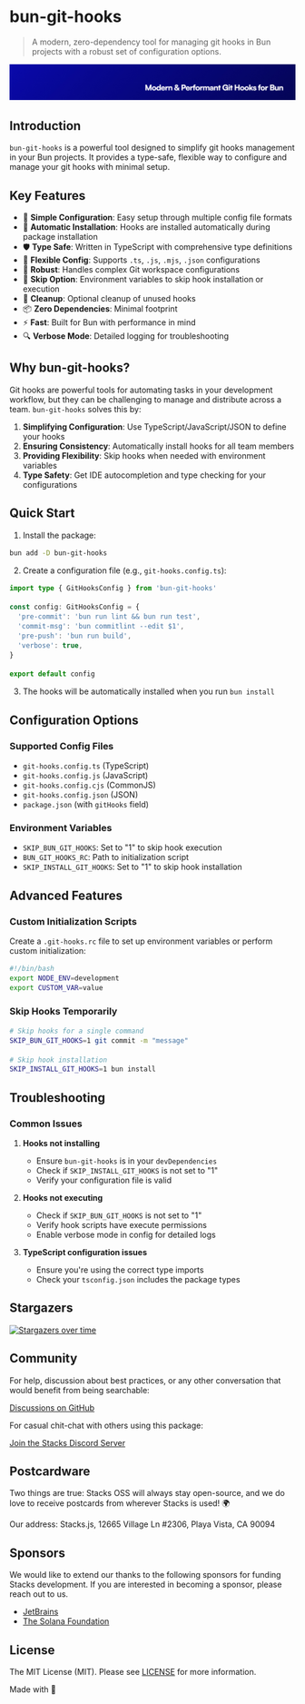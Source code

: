 # bun-git-hooks

> A modern, zero-dependency tool for managing git hooks in Bun projects with a robust set of configuration options.

<p align="center"><img src="https://github.com/stacksjs/bun-git-hooks/blob/main/.github/art/cover.jpg?raw=true" alt="Social Card of bun-git-hooks"></p>

## Introduction

`bun-git-hooks` is a powerful tool designed to simplify git hooks management in your Bun projects. It provides a type-safe, flexible way to configure and manage your git hooks with minimal setup.

## Key Features

- 🎯 **Simple Configuration**: Easy setup through multiple config file formats
- 🔄 **Automatic Installation**: Hooks are installed automatically during package installation
- 🛡️ **Type Safe**: Written in TypeScript with comprehensive type definitions
- 🔧 **Flexible Config**: Supports `.ts`, `.js`, `.mjs`, `.json` configurations
- 💪 **Robust**: Handles complex Git workspace configurations
- 🚫 **Skip Option**: Environment variables to skip hook installation or execution
- 🧹 **Cleanup**: Optional cleanup of unused hooks
- 📦 **Zero Dependencies**: Minimal footprint
- ⚡ **Fast**: Built for Bun with performance in mind
- 🔍 **Verbose Mode**: Detailed logging for troubleshooting

## Why bun-git-hooks?

Git hooks are powerful tools for automating tasks in your development workflow, but they can be challenging to manage and distribute across a team. `bun-git-hooks` solves this by:

1. **Simplifying Configuration**: Use TypeScript/JavaScript/JSON to define your hooks
2. **Ensuring Consistency**: Automatically install hooks for all team members
3. **Providing Flexibility**: Skip hooks when needed with environment variables
4. **Type Safety**: Get IDE autocompletion and type checking for your configurations

## Quick Start

1. Install the package:

```bash
bun add -D bun-git-hooks
```

2. Create a configuration file (e.g., `git-hooks.config.ts`):

```ts
import type { GitHooksConfig } from 'bun-git-hooks'

const config: GitHooksConfig = {
  'pre-commit': 'bun run lint && bun run test',
  'commit-msg': 'bun commitlint --edit $1',
  'pre-push': 'bun run build',
  'verbose': true,
}

export default config
```

3. The hooks will be automatically installed when you run `bun install`

## Configuration Options

### Supported Config Files

- `git-hooks.config.ts` (TypeScript)
- `git-hooks.config.js` (JavaScript)
- `git-hooks.config.cjs` (CommonJS)
- `git-hooks.config.json` (JSON)
- `package.json` (with `gitHooks` field)

### Environment Variables

- `SKIP_BUN_GIT_HOOKS`: Set to "1" to skip hook execution
- `BUN_GIT_HOOKS_RC`: Path to initialization script
- `SKIP_INSTALL_GIT_HOOKS`: Set to "1" to skip hook installation

## Advanced Features

### Custom Initialization Scripts

Create a `.git-hooks.rc` file to set up environment variables or perform custom initialization:

```bash
#!/bin/bash
export NODE_ENV=development
export CUSTOM_VAR=value
```

### Skip Hooks Temporarily

```bash
# Skip hooks for a single command
SKIP_BUN_GIT_HOOKS=1 git commit -m "message"

# Skip hook installation
SKIP_INSTALL_GIT_HOOKS=1 bun install
```

## Troubleshooting

### Common Issues

1. **Hooks not installing**
   - Ensure `bun-git-hooks` is in your `devDependencies`
   - Check if `SKIP_INSTALL_GIT_HOOKS` is not set to "1"
   - Verify your configuration file is valid

2. **Hooks not executing**
   - Check if `SKIP_BUN_GIT_HOOKS` is not set to "1"
   - Verify hook scripts have execute permissions
   - Enable verbose mode in config for detailed logs

3. **TypeScript configuration issues**
   - Ensure you're using the correct type imports
   - Check your `tsconfig.json` includes the package types

## Stargazers

[![Stargazers over time](https://starchart.cc/stacksjs/bun-git-hooks.svg?variant=adaptive)](https://starchart.cc/stacksjs/bun-git-hooks)

## Community

For help, discussion about best practices, or any other conversation that would benefit from being searchable:

[Discussions on GitHub](https://github.com/stacksjs/bun-git-hooks/discussions)

For casual chit-chat with others using this package:

[Join the Stacks Discord Server](https://discord.gg/stacksjs)

## Postcardware

Two things are true: Stacks OSS will always stay open-source, and we do love to receive postcards from wherever Stacks is used! 🌍

Our address: Stacks.js, 12665 Village Ln #2306, Playa Vista, CA 90094

## Sponsors

We would like to extend our thanks to the following sponsors for funding Stacks development. If you are interested in becoming a sponsor, please reach out to us.

- [JetBrains](https://www.jetbrains.com/)
- [The Solana Foundation](https://solana.com/)

## License

The MIT License (MIT). Please see [LICENSE](https://github.com/stacksjs/bun-git-hooks/tree/main/LICENSE.md) for more information.

Made with 💙

<!-- Badges -->

<!-- [codecov-src]: https://img.shields.io/codecov/c/gh/stacksjs/rpx/main?style=flat-square
[codecov-href]: https://codecov.io/gh/stacksjs/rpx -->
